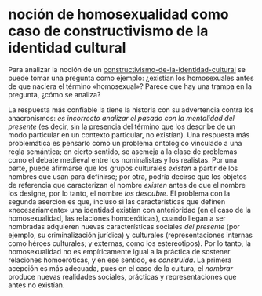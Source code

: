 # noción de homosexualidad como caso de constructivismo de la identidad cultural

Para analizar la noción de un [constructivismo-de-la-identidad-cultural](constructivismo-de-la-identidad-cultural.md) se puede tomar una pregunta como ejemplo: ¿existían los homosexuales antes de que naciera el término «homosexual»? Parece que hay una trampa en la pregunta, ¿cómo se analiza?

La respuesta más confiable la tiene la historia con su advertencia contra los anacronismos: *es incorrecto analizar el pasado con la mentalidad del presente* (es decir, sin la presencia del término que los describe de un modo particular en un contexto particular, no existían). Una respuesta más problemática es pensarlo como un problema ontológico vinculado a una regla semántica; en cierto sentido, se asemeja a la clase de problemas como el debate medieval entre los nominalistas y los realistas. Por una parte, puede afirmarse que los grupos culturales *existen* a partir de los nombres que usan para definirse; por otra, podría decirse que los objetos de referencia que caracterizan el nombre *existen* antes de que el nombre los designe, por lo tanto, el nombre *los descubre*. El problema con la segunda aserción es que, incluso si las características que definen «necesariamente» una identidad existían con anterioridad (en el caso de la homosexualidad, las relaciones homoeróticas), cuando llegan a ser nombradas adquieren nuevas características sociales *del presente* (por ejemplo, su criminalización jurídica) y culturales (representaciones internas como héroes culturales; y externas, como los estereotipos). Por lo tanto, la homosexualidad no es empíricamente igual a la práctica de sostener relaciones homoeróticas, y en ese sentido, es *construida*. La primera acepción es más adecuada, pues en el caso de la cultura, el *nombrar* produce nuevas realidades sociales, prácticas y representaciones que antes no existían.
